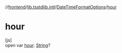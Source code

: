 //[frontend](../../../index.md)/[lib.tsstdlib.intl](../index.md)/[DateTimeFormatOptions](index.md)/[hour](hour.md)

# hour

[js]\
open var [hour](hour.md): [String](https://kotlinlang.org/api/latest/jvm/stdlib/kotlin/-string/index.html)?
